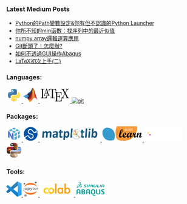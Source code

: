 

<!-- 
**WyattHo/WyattHo** is a ✨ _special_ ✨ repository because its `README.md` (this file) appears on your GitHub profile.

Here are some ideas to get you started:

- 🔭 I’m currently working on ...
- 🌱 I’m currently learning ...
- 👯 I’m looking to collaborate on ...
- 🤔 I’m looking for help with ...
- 💬 Ask me about ...
- 📫 How to reach me: ...
- 😄 Pronouns: ...
- ⚡ Fun fact: ...

 -->
 
 <h3 >Latest Medium Posts</h3>

<!-- BLOG-POST-LIST:START -->
- [Python的Path變數設定&amp;你有但不認識的Python Launcher](https://wyatthoho.medium.com/python%E7%9A%84path%E8%AE%8A%E6%95%B8%E8%A8%AD%E5%AE%9A%E5%8F%8A%E5%9F%B7%E8%A1%8C%E4%B8%8D%E5%90%8C%E7%89%88%E6%9C%ACpython%E7%9A%84%E6%96%B9%E6%B3%95-8633c4d77b3c?source=rss-1aa7afdfe5e------2)
- [你所不知的min函數：找序列中的最近似值](https://wyatthoho.medium.com/%E4%BD%A0%E6%89%80%E4%B8%8D%E7%9F%A5%E7%9A%84min%E5%87%BD%E6%95%B8-%E6%89%BE%E5%BA%8F%E5%88%97%E4%B8%AD%E7%9A%84%E6%9C%80%E8%BF%91%E4%BC%BC%E5%80%BC-ff89412c0d5e?source=rss-1aa7afdfe5e------2)
- [numpy array邏輯運算應用](https://wyatthoho.medium.com/numpy-array%E9%82%8F%E8%BC%AF%E9%81%8B%E7%AE%97%E6%87%89%E7%94%A8-a7ffb48da6c5?source=rss-1aa7afdfe5e------2)
- [Git斷頭了！怎麼辦?](https://wyatthoho.medium.com/git%E6%96%B7%E9%A0%AD%E4%BA%86-%E6%80%8E%E9%BA%BC%E8%BE%A6-d32b53e32ff?source=rss-1aa7afdfe5e------2)
- [如何不透過GUI操作Abaqus](https://wyatthoho.medium.com/%E5%A6%82%E4%BD%95%E4%B8%8D%E9%80%8F%E9%81%8Egui%E6%93%8D%E4%BD%9Cabaqus-f141e591fccb?source=rss-1aa7afdfe5e------2)
- [LaTeX初次上手&lpar;二&rpar;](https://wyatthoho.medium.com/latex%E5%88%9D%E6%AC%A1%E4%B8%8A%E6%89%8B-%E4%BA%8C-44597ddabbed?source=rss-1aa7afdfe5e------2)
<!-- BLOG-POST-LIST:END -->



  <h3 >Languages:</h3>
    <p > 
    <a href="https://www.python.org" target="_blank"> 
      <img src="https://raw.githubusercontent.com/devicons/devicon/master/icons/python/python-original.svg" alt="python" width="40" height="40"/> </a>    
    <a href="https://www.mathworks.com/" target="_blank"> 
      <img src="img/matlabLogo.svg" alt="matlab" width="40" height="40"/> </a>    
    <a href="https://www.latex-project.org/" target="_blank"> 
      <img src="img/latex.png" alt="latex" width="80" height="40"/> </a>    
    <a href="https://git-scm.com/" target="_blank"> 
      <img src="https://www.vectorlogo.zone/logos/git-scm/git-scm-icon.svg" alt="git" width="40" height="40"/> </a> 


  <h3 >Packages:</h3>
    <p > 
    <a href="https://numpy.org/" target="_blank"> 
      <img src="img/numpy.svg" alt="numpy" width="40" height="40"/> </a>    
    <a href="https://scipy.org/" target="_blank"> 
      <img src="img/scipy.svg" alt="scipy" width="40" height="40"/> </a>    
    <a href="https://matplotlib.org/" target="_blank"> 
      <img src="img/matplot.svg" alt="matplot" width="160" height="40"/> </a>    
    <a href="https://scikit-learn.org/stable/" target="_blank"> 
      <img src="img/scikit.png" alt="scikit" width="107" height="40"/> </a>    
    <a href="https://pandas.pydata.org/" target="_blank"> 
      <img src="img/pandas.svg" alt="pandas" width="100" height="40"/> </a>    
    <a href="https://pypi.org/project/Pillow/" target="_blank"> 
      <img src="img/pillow.png" alt="pillow" width="40" height="40"/> </a>    



  <h3 >Tools:</h3>
    <p > 
    <a href="https://code.visualstudio.com/" target="_blank"> 
      <img src="img/VisualStudioCode.png" alt="vscode" width="40" height="40"/> </a>
    <a href="https://jupyter.org/" target="_blank"> 
      <img src="img/Jupyter.png" alt="Jupyter" width="40" height="40"/> </a>
    <a href="https://colab.research.google.com/" target="_blank"> 
      <img src="img/colab.png" alt="colab" width="90" height="40"/> </a>
    <a href="https://www.3ds.com/products-services/simulia/products/abaqus/" target="_blank"> 
      <img src="img/abaqus.png" alt="abaqus" width="80" height="40"/> </a>
  </p>





